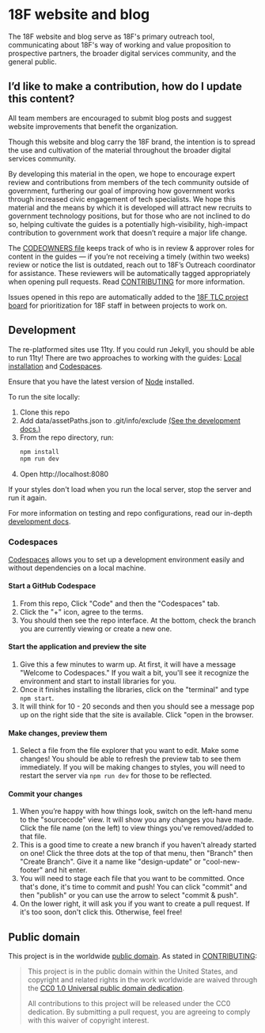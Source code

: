 # 18F website and blog

The 18F website and blog serve as 18F's primary outreach tool, communicating about 18F's way of working and value proposition to prospective partners, the broader digital services community, and the general public.

## I’d like to make a contribution, how do I update this content?

All team members are encouraged to submit blog posts and suggest website improvements that benefit the organization.

Though this website and blog carry the 18F brand, the intention is to spread the use and cultivation of the material throughout the broader digital services community.

By developing this material in the open, we hope to encourage expert review and contributions from members of the tech community outside of government, furthering our goal of improving how government works through increased civic engagement of tech specialists. We hope this material and the means by which it is developed will attract new recruits to government technology positions, but for those who are not inclined to do so, helping cultivate the guides is a potentially high-visibility, high-impact contribution to government work that doesn’t require a major life change.

The [CODEOWNERS file](.github/CODEOWNERS) keeps track of who is in review & approver roles for content in the guides — if you’re not receiving a timely (within two weeks) review or notice the list is outdated, reach out to 18F’s Outreach coordinator for assistance. These reviewers will be automatically tagged appropriately when opening pull requests. Read [CONTRIBUTING](CONTRIBUTING.md) for more information.

Issues opened in this repo are automatically added to the [18F TLC project board](https://github.com/orgs/18F/projects/41/views/1) for prioritization for 18F staff in between projects to work on.

## Development
The re-platformed sites use 11ty. If you could run Jekyll, you should be able to run 11ty! There are two approaches to working with the guides: [Local installation](#local-installation) and [Codespaces](#codespaces).

Ensure that you have the latest version of [Node](https://nodejs.org/en/download) installed. 

To run the site locally:

1. Clone this repo
2. Add data/assetPaths.json to .git/info/exclude [(See the development docs.)](/docs/development.md)
3. From the repo directory, run:
   ```sh
   npm install
   npm run dev
   ```
4. Open http://localhost:8080

If your styles don't load when you run the local server, stop the server and run it again.

For more information on testing and repo configurations, read our in-depth [development docs](/docs/development.md).

### Codespaces
[Codespaces](https://github.com/features/codespaces) allows you to set up a development environment easily and without dependencies on a local machine.

#### Start a GitHub Codespace
1. From this repo, Click "Code" and then the "Codespaces" tab.
2. Click the "+" icon, agree to the terms.
3. You should then see the repo interface. At the bottom, check the branch you are currently viewing or create a new one.

#### Start the application and preview the site
1. Give this a few minutes to warm up. At first, it will have a message "Welcome to Codespaces."  If you wait a bit, you'll see it recognize the environment and start to install libraries for you.
2. Once it finishes installing the libraries, click on the "terminal" and type ```npm start```. 
3. It will think for 10 - 20 seconds and then you should see a message pop up on the right side that the site is available.  Click "open in the browser.

#### Make changes, preview them
1. Select a file from the file explorer that you want to edit.  Make some changes!  You should be able to refresh the preview tab to see them immediately. If you will be making changes to styles, you will need to restart the server via ```npm run dev``` for those to be reflected.

#### Commit your changes
1. When you’re happy with how things look, switch on the left-hand menu to the "sourcecode" view. It will show you any changes you have made. Click the file name (on the left) to view things you've removed/added to that file.
2. This is a good time to create a new branch if you haven't already started on one!  Click the three dots at the top of that menu, then "Branch" then "Create Branch".  Give it a name like "design-update" or "cool-new-footer" and hit enter.
3. You will need to stage each file that you want to be committed. Once that's done, it's time to commit and push!  You can click "commit" and then "publish" or you can use the arrow to select "commit & push".
4. On the lower right, it will ask you if you want to create a pull request.  If it's too soon, don't click this.  Otherwise, feel free!

## Public domain

This project is in the worldwide [public domain](LICENSE.md). As stated in
[CONTRIBUTING](https://handbook.tts.gsa.gov/contributing/):

> This project is in the public domain within the United States, and copyright
> and related rights in the work worldwide are waived through the
> [CC0 1.0 Universal public domain dedication](https://creativecommons.org/publicdomain/zero/1.0/).
>
> All contributions to this project will be released under the CC0 dedication.
> By submitting a pull request, you are agreeing to comply with this waiver of copyright interest.

